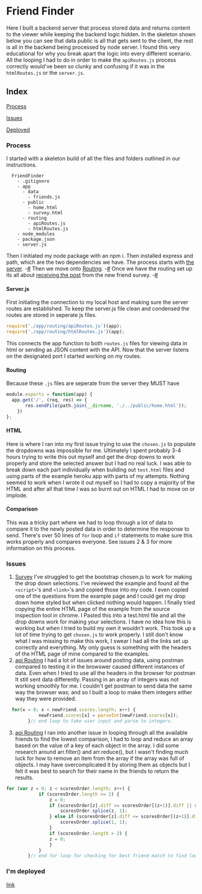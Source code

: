 # Friend Finder
Here I built a backend server that process stored data and returns content to the viewer while keeping the backend logic hidden.
In the skeleton shown below you can see that data public is all that gets sent to the client, the rest is all in the backend being processed by node server.
I found this very educational for why you break apart the logic into every different scenario.
All the looping I had to do in order to make the `apiRoutes.js` process correctly would've been so clunky and confusing if it was in the `htmlRoutes.js` or the `server.js`.


## Index
[Process](#Process)

[Issues](#Issues)

[Deployed](https://keagans-friend-finder.herokuapp.com/)

### Process
I started with a skeleton build of all the files and folders outlined in our instructions.
```
  FriendFinder
    - .gitignore
    - app
      - data
        - friends.js
      - public
        - home.html
        - survey.html
      - routing
        - apiRoutes.js
        - htmlRoutes.js
    - node_modules
    - package.json
    - server.js
```
Then I initiated my node package with an npm i.
Then installed express and path, which are the two dependencies we have. 
The process starts with [the server](server.js). -[#](#Server.js)
Then we move onto [Routing](app/routing/). -[#](#Routing)
Once we have the routing set up its all about [receiving the post](app/routing/apiRoutes.js) from the new friend survey. -[#](#Comparison)

  

#### Server.js
First initiating the connection to my local host and making sure the server routes are established. 
To keep the server.js file clean and condensed the routes are stored in seperate js files.
```js
require('./app/routing/apiRoutes.js')(app);
require('./app/routing/htmlRoutes.js')(app);
```
This connects the app function to both `routes.js` files for viewing data in html or sending as JSON content with the API. 
Now that the server listens on the designated port I started working on my routes.

#### Routing
Because these `.js` files are seperate from the server they MUST have
```js
module.exports = function(app) {
  app.get('/', (req, res) => {
       res.sendFile(path.join(__dirname, './../public/home.html'));
    })
};
```
#### HTML
Here is where I ran into my first issue trying to use the `chosen.js` to populate the dropdowns was impossible for me.
Ultimately I spent probably 3-4 hours trying to write this out myself and get the drop downs to work properly and store the selected answer but I had no real luck.
I was able to break down each part individually when building out `test.html` files and using parts of the example heroku app with parts of my attempts.
Nothing seemed to work when I wrote it out myself so I had to copy a majority of the HTML and after all that time I was so burnt out on HTML I had to move on or implode. 

#### Comparison
This was a tricky part where we had to loop through a lot of data to compare it to the newly posted data in order to determine the response to send. 
There's over 50 lines of `for` loop and `if` statements to make sure this works properly and compares everyone. 
See issues 2 & 3 for more information on this process. 

### Issues
1. [Survey](app/public/survey.html)
I've struggled to get the bootstrap chosen.js to work for making the drop down selections. 
I've reviewed the example and found all the `<script>`'s and `<link>`'s and copied those into my code.
I even copied one of the questions from the example page and I could get my drop down home styled but when clicked nothing would happen.
I finally tried copying the entire HTML page of the example from the source inspection tool in chrome.
I Pasted this into a test.html file and all the drop downs work for making your selections. I have no idea how this is working but when I tried to build my own it wouldn't work. This took up a lot of time trying to get `chosen.js` to work properly. 
I still don't know what I was missing to make this work, I swear I had all the links set up correctly and everything. 
My only guess is something with the headers of the HTML page of mine compared to the examples. 
2. [api Routing](app/routing/apiRoutes.js)
I had a lot of issues around posting data, using postman compared to testing it in the browswer caused different instances of data.
Even when I tried to use all the headers in the browser for postman It still sent data differently.
Passing in an array of integers was not working smoothly for me.
I couldn't get postman to send data the same way the browser was; and so I built a loop to make them integers either way they were provided. 
```js
  for(x = 0; x < newFriend.scores.length; x++) {
            newFriend.scores[x] = parseInt(newFriend.scores[x]);
        }// end loop to take user input and parse to integers. 
```
3. [api Routing](app/routing/apiRoutes.js)
I ran into another issue in looping through all the available friends to find the lowest comparison, I had to loop and reduce an array based on the value of a key of each object in the array.
I did some research around arr.filter() and arr.reduce(), but I wasn't finding much luck for how to remove an item from the array if the array was full of objects.
I may have overcomplicated it by storing them as objects but I felt it was best to search for their name in the friends to return the results. 
```js
for (var z = 0; z < scoresOrder.length; z++) {
            if (scoresOrder.length >= 2) {
                z = 0;
                if (scoresOrder[z].diff >= scoresOrder[(z+1)].diff || scoresOrder[(z+1)] === 0) {
                    scoresOrder.splice(z, 1);
                } else if (scoresOrder[z].diff <= scoresOrder[(z+1)].diff || scoresOrder[z] === 0) {
                    scoresOrder.splice(1, 1);
                }
                if (scoresOrder.length > 2) {
                z = 0;
                } 
            }
        }// end for loop for checking for best friend match to find lowest value for the diff key of the objects. 
```

### I'm deployed
[link](https://keagans-friend-finder.herokuapp.com/)